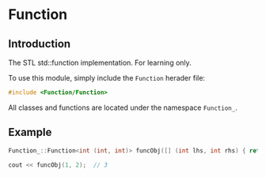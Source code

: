 # Function

## Introduction

The STL std::function implementation. For learning only.

To use this module, simply include the ```Function``` herader file:

``` Cpp
#include <Function/Function>
```

All classes and functions are located under the namespace ```Function_```.

## Example

``` Cpp
Function_::Function<int (int, int)> funcObj([] (int lhs, int rhs) { return lhs + rhs; });

cout << funcObj(1, 2);  // 3
```
